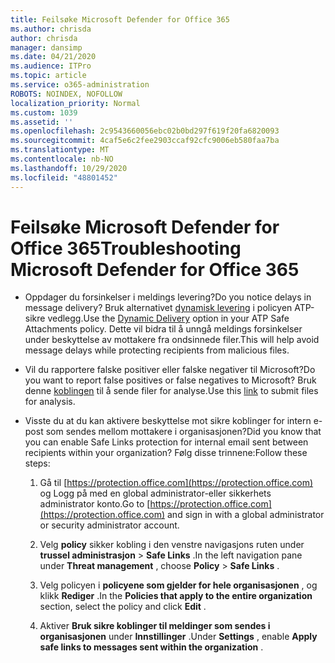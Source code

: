 ```yaml
---
title: Feilsøke Microsoft Defender for Office 365
ms.author: chrisda
author: chrisda
manager: dansimp
ms.date: 04/21/2020
ms.audience: ITPro
ms.topic: article
ms.service: o365-administration
ROBOTS: NOINDEX, NOFOLLOW
localization_priority: Normal
ms.custom: 1039
ms.assetid: ''
ms.openlocfilehash: 2c9543660056ebc02b0bd297f619f20fa6820093
ms.sourcegitcommit: 4caf5e6c2fee2903ccaf92cfc9006eb580faa7ba
ms.translationtype: MT
ms.contentlocale: nb-NO
ms.lasthandoff: 10/29/2020
ms.locfileid: "48801452"
---
```

# <a name="troubleshooting-microsoft-defender-for-office-365"></a><span data-ttu-id="28190-102">Feilsøke Microsoft Defender for Office 365</span><span class="sxs-lookup"><span data-stu-id="28190-102">Troubleshooting Microsoft Defender for Office 365</span></span>

- <span data-ttu-id="28190-103">Oppdager du forsinkelser i meldings levering?</span><span class="sxs-lookup"><span data-stu-id="28190-103">Do you notice delays in message delivery?</span></span> <span data-ttu-id="28190-104">Bruk alternativet [dynamisk levering](https://docs.microsoft.com/microsoft-365/security/office-365-security/dynamic-delivery-and-previewing) i policyen ATP-sikre vedlegg.</span><span class="sxs-lookup"><span data-stu-id="28190-104">Use the [Dynamic Delivery](https://docs.microsoft.com/microsoft-365/security/office-365-security/dynamic-delivery-and-previewing) option in your ATP Safe Attachments policy.</span></span> <span data-ttu-id="28190-105">Dette vil bidra til å unngå meldings forsinkelser under beskyttelse av mottakere fra ondsinnede filer.</span><span class="sxs-lookup"><span data-stu-id="28190-105">This will help avoid message delays while protecting recipients from malicious files.</span></span>

- <span data-ttu-id="28190-106">Vil du rapportere falske positiver eller falske negativer til Microsoft?</span><span class="sxs-lookup"><span data-stu-id="28190-106">Do you want to report false positives or false negatives to Microsoft?</span></span> <span data-ttu-id="28190-107">Bruk denne [koblingen](https://www.microsoft.com/wdsi/filesubmission/) til å sende filer for analyse.</span><span class="sxs-lookup"><span data-stu-id="28190-107">Use this [link](https://www.microsoft.com/wdsi/filesubmission/) to submit files for analysis.</span></span>

- <span data-ttu-id="28190-108">Visste du at du kan aktivere beskyttelse mot sikre koblinger for intern e-post som sendes mellom mottakere i organisasjonen?</span><span class="sxs-lookup"><span data-stu-id="28190-108">Did you know that you can enable Safe Links protection for internal email sent between recipients within your organization?</span></span> <span data-ttu-id="28190-109">Følg disse trinnene:</span><span class="sxs-lookup"><span data-stu-id="28190-109">Follow these steps:</span></span>

  1. <span data-ttu-id="28190-110">Gå til [https://protection.office.com](https://protection.office.com) og Logg på med en global administrator-eller sikkerhets administrator konto.</span><span class="sxs-lookup"><span data-stu-id="28190-110">Go to [https://protection.office.com](https://protection.office.com) and sign in with a global administrator or security administrator account.</span></span>

  2. <span data-ttu-id="28190-111">Velg **policy** sikker kobling i den venstre navigasjons ruten under **trussel administrasjon** \> **Safe Links** .</span><span class="sxs-lookup"><span data-stu-id="28190-111">In the left navigation pane under **Threat management** , choose **Policy** \> **Safe Links** .</span></span>

  3. <span data-ttu-id="28190-112">Velg policyen i **policyene som gjelder for hele organisasjonen** , og klikk **Rediger** .</span><span class="sxs-lookup"><span data-stu-id="28190-112">In the **Policies that apply to the entire organization** section, select the policy and click **Edit** .</span></span>

  4. <span data-ttu-id="28190-113">Aktiver **Bruk sikre koblinger til meldinger som sendes i organisasjonen** under **Innstillinger** .</span><span class="sxs-lookup"><span data-stu-id="28190-113">Under **Settings** , enable **Apply safe links to messages sent within the organization** .</span></span>
